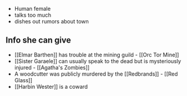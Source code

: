 - Human female
- talks too much
- dishes out rumors about town

## Info she can give
- [[Elmar Barthen]] has trouble at the mining guild - [[Orc Tor Mine]]
- [[Sister Garaele]] can usually speak to the dead but is mysteriously injured -  [[Agatha's Zombies]]
- A woodcutter was publicly murdered by the [[Redbrands]] - [[Red Glass]]
- [[Harbin Wester]] is a coward 